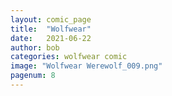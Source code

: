 ```yaml
---
layout: comic_page
title:  "Wolfwear"
date:   2021-06-22
author: bob
categories: wolfwear comic
image: "Wolfwear Werewolf_009.png"
pagenum: 8
---
```

